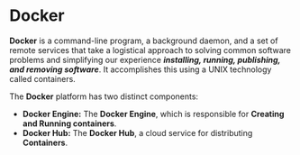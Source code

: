 # Docker
**Docker** is a command-line program, a background daemon, and a set of remote services that take a logistical approach to solving common software problems and simplifying our experience ***installing, running, publishing, and removing software***. It accomplishes this using a UNIX technology called containers.

The **Docker** platform has two distinct components:
 * **Docker Engine:** The **Docker Engine**, which is responsible for **Creating and Running containers**.
 * **Docker Hub:** The **Docker Hub**, a cloud service for distributing **Containers**.
